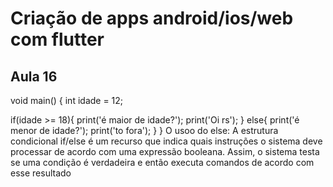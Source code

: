 # Criação de apps android/ios/web com flutter #

 ## Aula 16 ##
  
  void main() {
  int idade = 12;
 
  if(idade >= 18){
  print('é maior de idade?');
  print('Oi rs');
  } else{
  print('é menor de idade?');
  print('to fora');
  }
}
O usoo do else: A estrutura condicional if/else é um recurso que indica quais instruções o sistema deve processar de acordo com uma expressão booleana. Assim, o sistema testa se uma condição é verdadeira e então executa comandos de acordo com esse resultado
